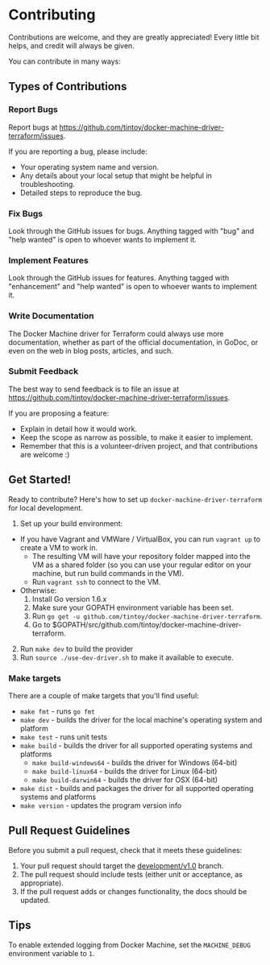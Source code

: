 # Contributing

Contributions are welcome, and they are greatly appreciated! Every little bit helps, and credit will always be given.

You can contribute in many ways:

## Types of Contributions

### Report Bugs

Report bugs at https://github.com/tintoy/docker-machine-driver-terraform/issues.

If you are reporting a bug, please include:

* Your operating system name and version.
* Any details about your local setup that might be helpful in troubleshooting.
* Detailed steps to reproduce the bug.

### Fix Bugs

Look through the GitHub issues for bugs. Anything tagged with "bug"
and "help wanted" is open to whoever wants to implement it.

### Implement Features

Look through the GitHub issues for features. Anything tagged with "enhancement"
and "help wanted" is open to whoever wants to implement it.

### Write Documentation

The Docker Machine driver for Terraform could always use more documentation, whether as part of the
official documentation, in GoDoc, or even on the web in blog posts, articles, and such.

### Submit Feedback

The best way to send feedback is to file an issue at https://github.com/tintoy/docker-machine-driver-terraform/issues.

If you are proposing a feature:

* Explain in detail how it would work.
* Keep the scope as narrow as possible, to make it easier to implement.
* Remember that this is a volunteer-driven project, and that contributions are welcome :)

## Get Started!

Ready to contribute? Here's how to set up `docker-machine-driver-terraform` for local development.

1. Set up your build environment:
  * If you have Vagrant and VMWare / VirtualBox, you can run `vagrant up` to create a VM to work in.
    * The resulting VM will have your repository folder mapped into the VM as a shared folder (so you can use your regular editor on your machine, but run build commands in the VM).
    * Run `vagrant ssh` to connect to the VM.
  * Otherwise:
    1. Install Go version 1.6.x
    2. Make sure your GOPATH environment variable has been set.
    3. Run `go get -u github.com/tintoy/docker-machine-driver-terraform`.
    4. Go to $GOPATH/src/github.com/tintoy/docker-machine-driver-terraform.
2. Run `make dev` to build the provider
3. Run `source ./use-dev-driver.sh` to make it available to execute.

### Make targets

There are a couple of make targets that you'll find useful:

* `make fmt` - runs `go fmt`
* `make dev` - builds the driver for the local machine's operating system and platform
* `make test` - runs unit tests
* `make build` - builds the driver for all supported operating systems and platforms
  * `make build-windows64` - builds the driver for Windows (64-bit)
  * `make build-linux64` - builds the driver for Linux (64-bit)
  * `make build-darwin64` - builds the driver for OSX (64-bit)
* `make dist` - builds and packages the driver for all supported operating systems and platforms
* `make version` - updates the program version info

## Pull Request Guidelines

Before you submit a pull request, check that it meets these guidelines:

1. Your pull request should target the [development/v1.0](https://github.com/tintoy/docker-machine-driver-terraform/tree/development/v1.0) branch.
2. The pull request should include tests (either unit or acceptance, as appropriate).
3. If the pull request adds or changes functionality, the docs should be updated.

## Tips

To enable extended logging from Docker Machine, set the `MACHINE_DEBUG` environment variable to `1`.
